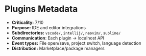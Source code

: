 # Plugins Metadata

- **Criticality:** 7/10
- **Purpose:** IDE and editor integrations
- **Subdirectories:** `vscode/`, `intellij/`, `neovim/`, `sublime/`
- **Communication:** Each plugin → localhost API
- **Event types:** File open/save, project switch, language detection
- **Distribution:** Marketplace/package managers

